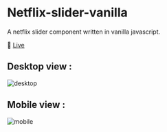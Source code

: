 # Netflix-slider-vanilla

A netflix slider component written in vanilla javascript.

:green_heart: [Live](https://netflix-slider-vanilla.vercel.app/)

## Desktop view :

![desktop](https://user-images.githubusercontent.com/25611006/163215121-9443cd60-a872-4d81-adf0-564977a215ac.png)

## Mobile view :

![mobile](https://user-images.githubusercontent.com/25611006/163215044-bf986766-3a2d-4a36-8555-5f714c495a1d.png)


